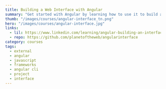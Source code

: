 ```yaml
---
title: Building a Web Interface with Angular
summary: "Get started with Angular by learning how to use it to build an interface. Start an Angular project with the CLI, learn components, events and search/sort list data."
thumb: "/images/courses/angular-interface_tn.png"
hero: "/images/courses/angular-interface.jpg"
links:
  - lil: https://www.linkedin.com/learning/angular-building-an-interface/building-an-interface-with-angular
  - repo: https://github.com/planetoftheweb/angularinterface
category: courses
tags:
  - external
  - angular
  - javascript
  - frameworks
  - angular cli
  - project
  - interface
---
```

